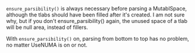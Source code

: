 `ensure_parsibility()` is always necessary before parsing a MutablSpace, although the tlabs should have been filled after it's created. I am not sure why, but if you don't ensure_parsibility() again, the unused space of a tlab will be null area, instead of fillers.

With `ensure_parsibility()` on, parsing from bottom to top has no problem, no matter UseNUMA is on or not.
